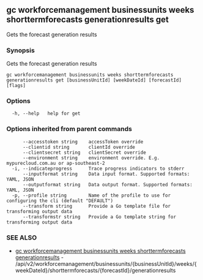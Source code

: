 ## gc workforcemanagement businessunits weeks shorttermforecasts generationresults get

Gets the forecast generation results

### Synopsis

Gets the forecast generation results

```
gc workforcemanagement businessunits weeks shorttermforecasts generationresults get [businessUnitId] [weekDateId] [forecastId] [flags]
```

### Options

```
  -h, --help   help for get
```

### Options inherited from parent commands

```
      --accesstoken string    accessToken override
      --clientid string       clientId override
      --clientsecret string   clientSecret override
      --environment string    environment override. E.g. mypurecloud.com.au or ap-southeast-2
  -i, --indicateprogress      Trace progress indicators to stderr
      --inputformat string    Data input format. Supported formats: YAML, JSON
      --outputformat string   Data output format. Supported formats: YAML, JSON
  -p, --profile string        Name of the profile to use for configuring the cli (default "DEFAULT")
      --transform string      Provide a Go template file for transforming output data
      --transformstr string   Provide a Go template string for transforming output data
```

### SEE ALSO

* [gc workforcemanagement businessunits weeks shorttermforecasts generationresults](gc_workforcemanagement_businessunits_weeks_shorttermforecasts_generationresults.html)	 - /api/v2/workforcemanagement/businessunits/{businessUnitId}/weeks/{weekDateId}/shorttermforecasts/{forecastId}/generationresults


